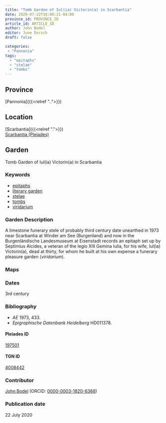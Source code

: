 ```yaml
---
title: "Tomb Garden of Iul(ia) Victorin(a) in Scarbantia"
date: 2020-07-22T10:08:21-04:00
province_id: PROVINCE_ID
article_id: ARTICLE_ID
author: John Bodel
editor: June Dorsch
draft: false

categories:
 - "Pannonia"
tags:
  - "epitaphs"
  - "stelae"
  - "tombs"
---
```


## Province

[Pannonia]({{<relref "..">}})

<!--### Province Description-->

<!-- DESCRIPTION -->


## Location

[Scarbantia]({{<relref ".">}}) \
[Scarbantia (Pleiades)](https://pleiades.stoa.org/places/197501)


<!--### Location Description-->


<!--## Sublocation-->

<!--
[AREA WITHIN LOCATION, LIKE “PALATINE HILL”](GEOREFERENCE LINK)
A sublocation is any area larger than an individual garden, but located within a location. I would always try to include a link to a controlled vocabulary here if possible. This ID may well be different from the Garden ID, e.g., Pompeii versus a Garden in one of the houses which has its own Pleiades ID.
-->

<!--### Sublocation Description-->

<!-- DESCRIPTION -->

## Garden

Tomb Garden of Iul(ia) Victorin(a) in Scarbantia

### Keywords

- [epitaphs](http://vocab.getty.edu/page/aat/300028729)
- [literary garden](#)
- [stelae](http://vocab.getty.edu/page/aat/300007023)
- [tombs](http://vocab.getty.edu/page/aat/300005926)
- [viridarium](#)

### Garden Description

A limestone funerary stele of probably third century date unearthed in 1973 near Scarbantia at Winder am See (Burgenland) and now in the Burgenländische Landesmuseum at Eisenstadt records an epitaph set up by Septimius Alcides, a veteran of the legio XIII Gemina Iulia, for his wife, Iul(ia) Victorin(a), dead at thirty, for whom he built at his own expense a funerary pleasure garden (*viridarium*).

### Maps


<!--### Plans-->


<!--### Images-->


### Dates

3rd century

### Bibliography

* *AE* 1973, 433.
* *Epigraphische Datenbank Heidelberg* HD011378.

<!--#### Periodo ID-->

<!-- [PERIODO_ID](https://pleiades.stoa.org/places/PLEIADES_ID) -->

#### Pleiades ID

[197501](https://pleiades.stoa.org/places/197501)

#### TGN ID

[4008442](http://vocab.getty.edu/page/tgn/4008442)

### Contributor

[John Bodel](https://www.brown.edu/academics/history/people/john-bodel) (ORCID: [0000-0003-1820-6368](https://orcid.org/0000-0003-1820-6368))

### Publication date

22 July 2020